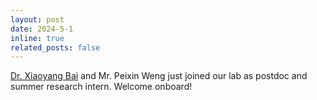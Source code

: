 ```yaml
---
layout: post
date: 2024-5-1
inline: true
related_posts: false
---
```

[Dr. Xiaoyang Bai](https://andrewbxy.github.io/) and Mr. Peixin Weng just joined our lab as postdoc and summer research intern. Welcome onboard!
